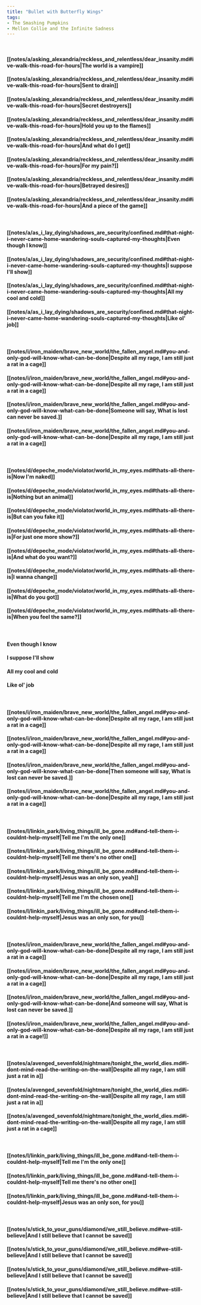 ```yaml
---
title: "Bullet with Butterfly Wings"
tags:
- The Smashing Pumpkins
- Mellon Collie and the Infinite Sadness
---
```

&nbsp;
#### [[notes/a/asking_alexandria/reckless_and_relentless/dear_insanity.md#ive-walk-this-road-for-hours|The world is a vampire]]
#### [[notes/a/asking_alexandria/reckless_and_relentless/dear_insanity.md#ive-walk-this-road-for-hours|Sent to drain]]
#### [[notes/a/asking_alexandria/reckless_and_relentless/dear_insanity.md#ive-walk-this-road-for-hours|Secret destroyers]]
#### [[notes/a/asking_alexandria/reckless_and_relentless/dear_insanity.md#ive-walk-this-road-for-hours|Hold you up to the flames]]
#### [[notes/a/asking_alexandria/reckless_and_relentless/dear_insanity.md#ive-walk-this-road-for-hours|And what do I get]]
#### [[notes/a/asking_alexandria/reckless_and_relentless/dear_insanity.md#ive-walk-this-road-for-hours|For my pain?]]
#### [[notes/a/asking_alexandria/reckless_and_relentless/dear_insanity.md#ive-walk-this-road-for-hours|Betrayed desires]]
#### [[notes/a/asking_alexandria/reckless_and_relentless/dear_insanity.md#ive-walk-this-road-for-hours|And a piece of the game]]
&nbsp;
#### [[notes/a/as_i_lay_dying/shadows_are_security/confined.md#that-night-i-never-came-home-wandering-souls-captured-my-thoughts|Even though I know]]
#### [[notes/a/as_i_lay_dying/shadows_are_security/confined.md#that-night-i-never-came-home-wandering-souls-captured-my-thoughts|I suppose I'll show]]
#### [[notes/a/as_i_lay_dying/shadows_are_security/confined.md#that-night-i-never-came-home-wandering-souls-captured-my-thoughts|All my cool and cold]]
#### [[notes/a/as_i_lay_dying/shadows_are_security/confined.md#that-night-i-never-came-home-wandering-souls-captured-my-thoughts|Like ol' job]]
&nbsp;
#### [[notes/i/iron_maiden/brave_new_world/the_fallen_angel.md#you-and-only-god-will-know-what-can-be-done|Despite all my rage, I am still just a rat in a cage]]
#### [[notes/i/iron_maiden/brave_new_world/the_fallen_angel.md#you-and-only-god-will-know-what-can-be-done|Despite all my rage, I am still just a rat in a cage]]
#### [[notes/i/iron_maiden/brave_new_world/the_fallen_angel.md#you-and-only-god-will-know-what-can-be-done|Someone will say,  What is lost can never be saved.]]
#### [[notes/i/iron_maiden/brave_new_world/the_fallen_angel.md#you-and-only-god-will-know-what-can-be-done|Despite all my rage, I am still just a rat in a cage]]
&nbsp;
#### [[notes/d/depeche_mode/violator/world_in_my_eyes.md#thats-all-there-is|Now I'm naked]]
#### [[notes/d/depeche_mode/violator/world_in_my_eyes.md#thats-all-there-is|Nothing but an animal]]
#### [[notes/d/depeche_mode/violator/world_in_my_eyes.md#thats-all-there-is|But can you fake it]]
#### [[notes/d/depeche_mode/violator/world_in_my_eyes.md#thats-all-there-is|For just one more show?]]
#### [[notes/d/depeche_mode/violator/world_in_my_eyes.md#thats-all-there-is|And what do you want?]]
#### [[notes/d/depeche_mode/violator/world_in_my_eyes.md#thats-all-there-is|I wanna change]]
#### [[notes/d/depeche_mode/violator/world_in_my_eyes.md#thats-all-there-is|What do you got]]
#### [[notes/d/depeche_mode/violator/world_in_my_eyes.md#thats-all-there-is|When you feel the same?]]
&nbsp;
#### Even though I know
#### I suppose I'll show
#### All my cool and cold
#### Like ol' job
&nbsp;
#### [[notes/i/iron_maiden/brave_new_world/the_fallen_angel.md#you-and-only-god-will-know-what-can-be-done|Despite all my rage, I am still just a rat in a cage]]
#### [[notes/i/iron_maiden/brave_new_world/the_fallen_angel.md#you-and-only-god-will-know-what-can-be-done|Despite all my rage, I am still just a rat in a cage]]
#### [[notes/i/iron_maiden/brave_new_world/the_fallen_angel.md#you-and-only-god-will-know-what-can-be-done|Then someone will say,  What is lost can never be saved.]]
#### [[notes/i/iron_maiden/brave_new_world/the_fallen_angel.md#you-and-only-god-will-know-what-can-be-done|Despite all my rage, I am still just a rat in a cage]]
&nbsp;
#### [[notes/l/linkin_park/living_things/ill_be_gone.md#and-tell-them-i-couldnt-help-myself|Tell me I'm the only one]]
#### [[notes/l/linkin_park/living_things/ill_be_gone.md#and-tell-them-i-couldnt-help-myself|Tell me there's no other one]]
#### [[notes/l/linkin_park/living_things/ill_be_gone.md#and-tell-them-i-couldnt-help-myself|Jesus was an only son, yeah]]
#### [[notes/l/linkin_park/living_things/ill_be_gone.md#and-tell-them-i-couldnt-help-myself|Tell me I'm the chosen one]]
#### [[notes/l/linkin_park/living_things/ill_be_gone.md#and-tell-them-i-couldnt-help-myself|Jesus was an only son, for you]]
&nbsp;
#### [[notes/i/iron_maiden/brave_new_world/the_fallen_angel.md#you-and-only-god-will-know-what-can-be-done|Despite all my rage, I am still just a rat in a cage]]
#### [[notes/i/iron_maiden/brave_new_world/the_fallen_angel.md#you-and-only-god-will-know-what-can-be-done|Despite all my rage, I am still just a rat in a cage]]
#### [[notes/i/iron_maiden/brave_new_world/the_fallen_angel.md#you-and-only-god-will-know-what-can-be-done|And someone will say,  What is lost can never be saved.]]
#### [[notes/i/iron_maiden/brave_new_world/the_fallen_angel.md#you-and-only-god-will-know-what-can-be-done|Despite all my rage, I am still just a rat in a cage!]]
&nbsp;
#### [[notes/a/avenged_sevenfold/nightmare/tonight_the_world_dies.md#i-dont-mind-read-the-writing-on-the-wall|Despite all my rage, I am still just a rat in a]]
#### [[notes/a/avenged_sevenfold/nightmare/tonight_the_world_dies.md#i-dont-mind-read-the-writing-on-the-wall|Despite all my rage, I am still just a rat in a]]
#### [[notes/a/avenged_sevenfold/nightmare/tonight_the_world_dies.md#i-dont-mind-read-the-writing-on-the-wall|Despite all my rage, I am still just a rat in a cage]]
&nbsp;
#### [[notes/l/linkin_park/living_things/ill_be_gone.md#and-tell-them-i-couldnt-help-myself|Tell me I'm the only one]]
#### [[notes/l/linkin_park/living_things/ill_be_gone.md#and-tell-them-i-couldnt-help-myself|Tell me there's no other one]]
#### [[notes/l/linkin_park/living_things/ill_be_gone.md#and-tell-them-i-couldnt-help-myself|Jesus was an only son, for you]]
&nbsp;
#### [[notes/s/stick_to_your_guns/diamond/we_still_believe.md#we-still-believe|And I still believe that I cannot be saved]]
#### [[notes/s/stick_to_your_guns/diamond/we_still_believe.md#we-still-believe|And I still believe that I cannot be saved]]
#### [[notes/s/stick_to_your_guns/diamond/we_still_believe.md#we-still-believe|And I still believe that I cannot be saved]]
#### [[notes/s/stick_to_your_guns/diamond/we_still_believe.md#we-still-believe|And I still believe that I cannot be saved]]
